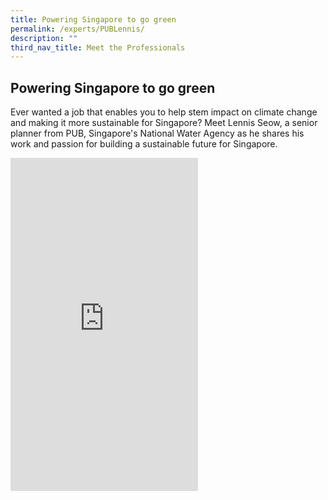```yaml
---
title: Powering Singapore to go green
permalink: /experts/PUBLennis/
description: ""
third_nav_title: Meet the Professionals
---
```


## Powering Singapore to go green

Ever wanted a job that enables you to help stem impact on climate change and making it more sustainable for Singapore? Meet Lennis Seow, a senior planner from PUB, Singapore's National Water Agency as he shares his work and passion for building a sustainable future for Singapore.

<iframe width="300" height="533" src="https://www.youtube.com/embed/9KunkMZ3GDc" title="YouTube video player" frameborder="0" allow="accelerometer; autoplay; clipboard-write; encrypted-media; gyroscope; picture-in-picture" allowfullscreen></iframe>